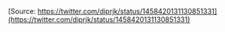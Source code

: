 [Source: https://twitter.com/diprjk/status/1458420131130851331](https://twitter.com/diprjk/status/1458420131130851331)